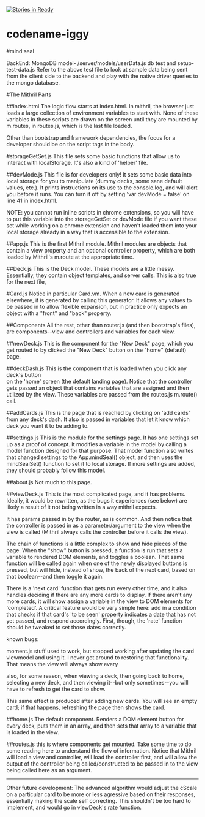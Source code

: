 [![Stories in Ready](https://badge.waffle.io/undefined-NaN/codename-iggy.png?label=ready&title=Ready)](https://waffle.io/undefined-NaN/codename-iggy)
# codename-iggy

#mind:seal

BackEnd: MongoDB
model- /server/models/userData.js
db test and setup- test-data.js
Refer to the above test file to look at sample data being sent from the client side to the backend and play with the native driver queries to the mongo database.





#The Mithril Parts

##index.html
The logic flow starts at index.html. In mithril, the browser
just loads a large collection of environment variables to start with.
None of these variables in these scripts are drawn on the screen until 
they are mounted by m.routes, in routes.js, which is the last file 
loaded.

Other than bootstrap and framework dependencies, the focus for a 
developer should be on the script tags in the body.

#storageGetSet.js
This file sets some basic functions that allow us to interact with
localStorage. It's also a kind of 'helper' file. 

##devMode.js
This file is for developers only! It sets some basic data into local 
storage for you to manipulate (dummy decks, some sane default values, 
etc.). It prints instructions on its use to the console.log, and will 
alert you before it runs. You can turn it off by setting 'var devMode = 
false' on line 41 in index.html.

NOTE: you cannot run inline scripts in chrome extensions, so you will 
have to put this variable into the storageGetSet or devMode file if 
you want these set while working on a chrome extension and haven't 
loaded them into your local storage already in a way that is accessible 
to the extension.

##app.js
This is the first Mithril module. Mithril modules are objects that
contain a view property and an optional controller property, which are 
both loaded by Mithril's m.route at the appropriate time.

##Deck.js
This is the Deck model. These models are a little messy. Essentially,
they contain object templates, and server calls. This is also true for 
the next file,

#Card.js
Notice in particular Card.vm. When a new card is generated elsewhere, 
it is generated by calling this generator. It allows any values to be 
passed in to allow flexible expansion, but in practice only expects an
object with a "front" and "back" property.

##Components
All the rest, other than router.js (and then bootstrap's files), are
components--view and controllers and variables for each view.

##newDeck.js 
This is the component for the "New Deck" page, which you get routed to
by clicked the "New Deck" button on the "home" (default) page.

##deckDash.js
This is the component that is loaded when you click any deck's button  
on the 'home' screen (the default landing page). Notice that the 
controller gets passed an object that contains variables that are
assigned and then utilized by the view. These variables are passed
from the routes.js m.route() call. 

##addCards.js
This is the page that is reached by clicking on 'add cards' from any
deck's dash. It also is passed in variables that let it know which deck
you want it to be adding to.

##settings.js
This is the module for the settings page. It has one settings set up
as a proof of concept. It modifies a variable in the model by calling
a model function designed for that purpose. That model function also
writes that changed settings to the App.mindSeal() object, and then
uses the mindSealSet() function to set it to local storage. If more
settings are added, they should probably follow this model.

##about.js
Not much to this page. 

##viewDeck.js
This is the most complicated page, and it has problems. Ideally, it 
would be rewritten, as the bugs it experiences (see below) are likely a 
result of it not being written in a way mithril expects.

It has params passed in by the router, as is common. And then notice 
that the controller is passed in as a parameter/argument to the view 
when the view is called (Mithril always calls the controller before it
calls the view). 

The chain of functions is a little complex to show and hide pieces of
the page. When the "show" button is pressed, a function is run that
sets a variable to rendered DOM elements, and toggles a boolean. That 
same function will be called again when one of the newly displayed 
buttons is pressed, but will hide, instead of show, the back of the 
next card, based on that boolean--and then toggle it again.

There is a 'next card' function that gets run every other time, 
and it also handles deciding if there are any more cards to display.
If there aren't any more cards, it will show assign a variable in the 
view to DOM elements for 'completed'. A critical feature would be
very simple here: add in a condition that checks if that card's 
'to be seen' property indicates a date that has not yet passed, 
and respond accordingly. First, though, the 'rate' function should
be tweaked to set those dates correctly.

known bugs:

moment.js stuff used to work, but stopped working after updating the 
card viewmodel and using it. I never got around to restoring that 
functionality. That means the view will always show every

also, for some reason, when viewing a deck, then going back to home,
selecting a new deck, and then viewing it--but only sometimes--you
will have to refresh to get the card to show.

This same effect is produced after adding new cards. You will see an
empty card; if that happens, refreshing the page then shows the card.

##home.js
The default component. Renders a DOM element button for every deck, puts 
them in an array, and then sets that array to a variable that is loaded
in the view.

##routes.js
this is where components get mounted. Take some time to do some reading
here to understand the flow of information. Notice that Mithril will
load a view and controller, will load the controller first, and will
allow the output of the controller being called/constructed to be passed
in to the view being called here as an argument.

-----

Other future development:
The advanced algorithm would adjust the cScale on a particular card to be
more or less agressive based on their responses, essentially making the
scale self correcting. This shouldn't be too hard to implement, and would 
go in viewDeck's rate function.
